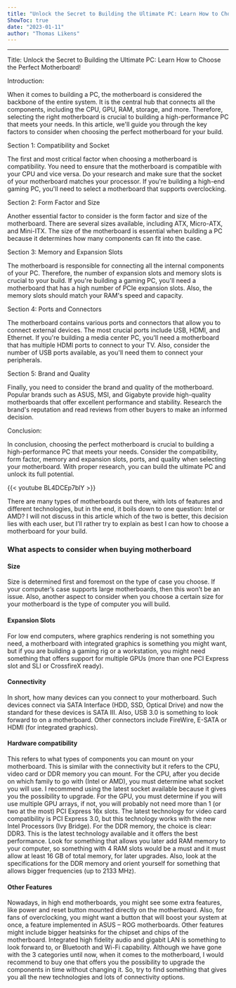 ```yaml
---
title: "Unlock the Secret to Building the Ultimate PC: Learn How to Choose the Perfect Motherboard!"
ShowToc: true 
date: "2023-01-11"
author: "Thomas Likens"
---
```

*****
Title: Unlock the Secret to Building the Ultimate PC: Learn How to Choose the Perfect Motherboard!

Introduction:

When it comes to building a PC, the motherboard is considered the backbone of the entire system. It is the central hub that connects all the components, including the CPU, GPU, RAM, storage, and more. Therefore, selecting the right motherboard is crucial to building a high-performance PC that meets your needs. In this article, we'll guide you through the key factors to consider when choosing the perfect motherboard for your build.

Section 1: Compatibility and Socket

The first and most critical factor when choosing a motherboard is compatibility. You need to ensure that the motherboard is compatible with your CPU and vice versa. Do your research and make sure that the socket of your motherboard matches your processor. If you're building a high-end gaming PC, you'll need to select a motherboard that supports overclocking.

Section 2: Form Factor and Size

Another essential factor to consider is the form factor and size of the motherboard. There are several sizes available, including ATX, Micro-ATX, and Mini-ITX. The size of the motherboard is essential when building a PC because it determines how many components can fit into the case.

Section 3: Memory and Expansion Slots

The motherboard is responsible for connecting all the internal components of your PC. Therefore, the number of expansion slots and memory slots is crucial to your build. If you're building a gaming PC, you'll need a motherboard that has a high number of PCIe expansion slots. Also, the memory slots should match your RAM's speed and capacity.

Section 4: Ports and Connectors

The motherboard contains various ports and connectors that allow you to connect external devices. The most crucial ports include USB, HDMI, and Ethernet. If you're building a media center PC, you'll need a motherboard that has multiple HDMI ports to connect to your TV. Also, consider the number of USB ports available, as you'll need them to connect your peripherals.

Section 5: Brand and Quality

Finally, you need to consider the brand and quality of the motherboard. Popular brands such as ASUS, MSI, and Gigabyte provide high-quality motherboards that offer excellent performance and stability. Research the brand's reputation and read reviews from other buyers to make an informed decision.

Conclusion:

In conclusion, choosing the perfect motherboard is crucial to building a high-performance PC that meets your needs. Consider the compatibility, form factor, memory and expansion slots, ports, and quality when selecting your motherboard. With proper research, you can build the ultimate PC and unlock its full potential.

{{< youtube BL4DCEp7blY >}} 



There are many types of motherboards out there, with lots of features and different technologies, but in the end, it boils down to one question: Intel or AMD? I will not discuss in this article which of the two is better, this decision lies with each user, but I’ll rather try to explain as best I can how to choose a motherboard for your build.


 
### What aspects to consider when buying motherboard
 
#### Size


Size is determined first and foremost on the type of case you choose. If your computer’s case supports large motherboards, then this won’t be an issue. Also, another aspect to consider when you choose a certain size for your motherboard is the type of computer you will build.

 
#### Expansion Slots


For low end computers, where graphics rendering is not something you need, a motherboard with integrated graphics is something you might want, but if you are building a gaming rig or a workstation, you might need something that offers support for multiple GPUs (more than one PCI Express slot and SLI or CrossfireX ready).

 
#### Connectivity


In short, how many devices can you connect to your motherboard. Such devices connect via SATA Interface (HDD, SSD, Optical Drive) and now the standard for these devices is SATA III. Also, USB 3.0 is something to look forward to on a motherboard. Other connectors include FireWire, E-SATA or HDMI (for integrated graphics).

 
#### Hardware compatibility


This refers to what types of components you can mount on your motherboard. This is similar with the connectivity but it refers to the CPU, video card or DDR memory you can mount. For the CPU, after you decide on which family to go with (Intel or AMD), you must determine what socket you will use. I recommend using the latest socket available because it gives you the possibility to upgrade.
For the GPU, you must determine if you will use multiple GPU arrays, if not, you will probably not need more than 1 (or two at the most) PCI Express 16x slots. The latest technology for video card compatibility is PCI Express 3.0, but this technology works with the new Intel Processors (Ivy Bridge).
For the DDR memory, the choice is clear: DDR3. This is the latest technology available and it offers the best performance. Look for something that allows you later add RAM memory to your computer, so something with 4 RAM slots would be a must and it must allow at least 16 GB of total memory, for later upgrades. Also, look at the specifications for the DDR memory and orient yourself for something that allows bigger frequencies (up to 2133 MHz).

 
#### Other Features


Nowadays, in high end motherboards, you might see some extra features, like power and reset button mounted directly on the motherboard. Also, for fans of overclocking, you might want a button that will boost your system at once, a feature implemented in ASUS – ROG motherboards. Other features might include bigger heatsinks for the chipset and chips of the motherboard. Integrated high fidelity audio and gigabit LAN is something to look forward to, or Bluetooth and Wi-Fi capability.
Although we have gone with the 3 categories until now, when it comes to the motherboard, I would recommend to buy one that offers you the possibility to upgrade the components in time without changing it. So, try to find something that gives you all the new technologies and lots of connectivity options.




